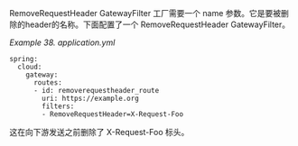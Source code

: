 RemoveRequestHeader GatewayFilter 工厂需要一个 name 参数。它是要被删除的header的名称。下面配置了一个 RemoveRequestHeader GatewayFilter。

_Example 38. application.yml_



```plain
spring:
  cloud:
    gateway:
      routes:
      - id: removerequestheader_route
        uri: https://example.org
        filters:
        - RemoveRequestHeader=X-Request-Foo
```



这在向下游发送之前删除了 X-Request-Foo 标头。

